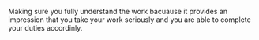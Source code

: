Making sure you fully understand the work bacuause it provides an impression that you take your work seriously and you are able to complete your duties accordinly.
